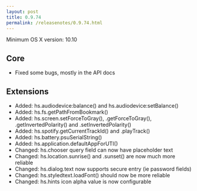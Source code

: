 ```yaml
---
layout: post
title: 0.9.74
permalink: /releasenotes/0.9.74.html
---
```


Minimum OS X version: 10.10

## Core

 * Fixed some bugs, mostly in the API docs

## Extensions

  * Added: hs.audiodevice:balance() and hs.audiodevice:setBalance()
  * Added: hs.fs.getPathFromBookmark()
  * Added: hs.screen.setForceToGray(), .getForceToGray(), .getInvertedPolarity() and .setInvertedPolarity()
  * Added: hs.spotify.getCurrentTrackId() and .playTrack()
  * Added: hs.battery.psuSerialString()
  * Added: hs.application.defaultAppForUTI()
  * Changed: hs.chooser query field can now have placeholder text
  * Changed: hs.location.sunrise() and .sunset() are now much more reliable
  * Changed: hs.dialog.text now supports secure entry (ie password fields)
  * Changed: hs.styledtext.loadFont() should now be more reliable
  * Changed: hs.hints icon alpha value is now configurable
